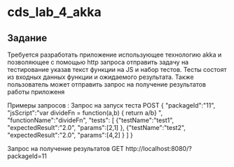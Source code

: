 # cds_lab_4_akka

## Задание

Требуется разработать приложение использующее технологию akka и позволяющее с помощью http запроса отправить задачу на тестирование указав текст функции на JS и набор тестов.
Тесты состоят из входных данных функции и ожидаемого результата.
Также пользователь может отправить запрос на получение результатов работы приложеня

Примеры запросов :
Запрос на запуск теста 
POST
{
"packageId":"11",
"jsScript":"var divideFn = function(a,b) { return a/b}  ",
"functionName":"divideFn",
"tests": [
	{"testName":"test1",
	 "expectedResult":"2.0",
	 "params":[2,1]
	},
	{"testName":"test2",	 
	 "expectedResult":"2.0",
	 "params":[4,2]
	}
]
}

Запрос на получение результатов
GET http://localhost:8080/<url>?packageId=11